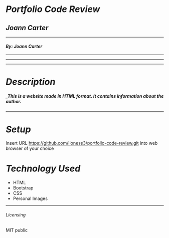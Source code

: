 # _Portfolio Code Review_

## _Joann Carter_
***
#### _By: Joann Carter_
***
***
***
# _Description_

##### _This is a website made in HTML format. It contains information about the author.

*****************
# _Setup_

Insert URL https://github.com/lioness3/portfolio-code-review.git into web browser of your choice

# _Technology Used_

* HTML
* Bootstrap
* CSS
* Personal Images
***

###### _Licensing_
 MIT public
